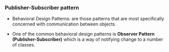 ### Publisher-Subscriber pattern 
- Behavioral Design Patterns: are those patterns that are most specifically concerned with communication between objects.

 - One of the common behavioral design patterns is **Observer Pattern (Publisher-Subscriber)** which is a way of notifying change to a number of classes.  

